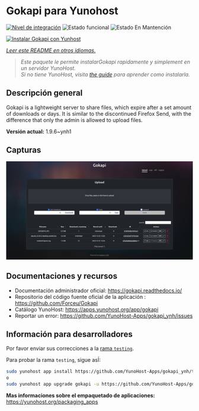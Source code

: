 <!--
Este archivo README esta generado automaticamente<https://github.com/YunoHost/apps/tree/master/tools/readme_generator>
No se debe editar a mano.
-->

# Gokapi para Yunohost

[![Nivel de integración](https://apps.yunohost.org/badge/integration/gokapi)](https://ci-apps.yunohost.org/ci/apps/gokapi/)
![Estado funcional](https://apps.yunohost.org/badge/state/gokapi)
![Estado En Mantención](https://apps.yunohost.org/badge/maintained/gokapi)

[![Instalar Gokapi con Yunhost](https://install-app.yunohost.org/install-with-yunohost.svg)](https://install-app.yunohost.org/?app=gokapi)

*[Leer este README en otros idiomas.](./ALL_README.md)*

> *Este paquete le permite instalarGokapi rapidamente y simplement en un servidor YunoHost.*  
> *Si no tiene YunoHost, visita [the guide](https://yunohost.org/install) para aprender como instalarla.*

## Descripción general

Gokapi is a lightweight server to share files, which expire after a set amount of downloads or days. It is similar to the discontinued Firefox Send, with the difference that only the admin is allowed to upload files.

**Versión actual:** 1.9.6~ynh1

## Capturas

![Captura de Gokapi](./doc/screenshots/screenshot.png)

## Documentaciones y recursos

- Documentación administrador oficial: <https://gokapi.readthedocs.io/>
- Repositorio del código fuente oficial de la aplicación : <https://github.com/Forceu/Gokapi>
- Catálogo YunoHost: <https://apps.yunohost.org/app/gokapi>
- Reportar un error: <https://github.com/YunoHost-Apps/gokapi_ynh/issues>

## Información para desarrolladores

Por favor enviar sus correcciones a la [rama `testing`](https://github.com/YunoHost-Apps/gokapi_ynh/tree/testing).

Para probar la rama `testing`, sigue asÍ:

```bash
sudo yunohost app install https://github.com/YunoHost-Apps/gokapi_ynh/tree/testing --debug
o
sudo yunohost app upgrade gokapi -u https://github.com/YunoHost-Apps/gokapi_ynh/tree/testing --debug
```

**Mas informaciones sobre el empaquetado de aplicaciones:** <https://yunohost.org/packaging_apps>
